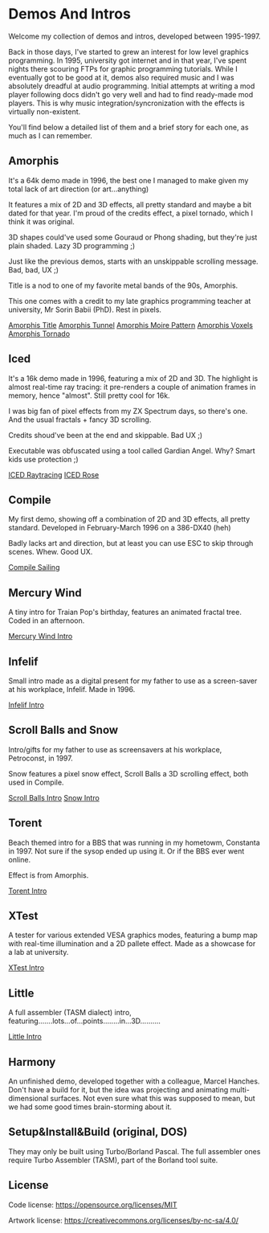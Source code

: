 # Demos And Intros

Welcome my collection of demos and intros, developed between 1995-1997.

Back in those days, I've started to grew an interest for low level graphics programming. In 1995, university got internet and in that year, I've spent nights there scouring FTPs for graphic programming tutorials. While I eventually got to be good at it, demos also required music and I was absolutely dreadful at audio programming. Initial attempts at writing a mod player following docs didn't go very well and had to find ready-made mod players. This is why music integration/syncronization with the effects is virtually non-existent.

You'll find below a detailed list of them and a brief story for each one, as much as I can remember.

## Amorphis
It's a 64k demo made in 1996, the best one I managed to make given my total lack of art direction (or art...anything)

It features a mix of 2D and 3D effects, all pretty standard and maybe a bit dated for that year. I'm proud of the credits effect, a pixel tornado, which I think it was original.

3D shapes could've used some Gouraud or Phong shading, but they're just plain shaded. Lazy 3D programming ;)

Just like the previous demos, starts with an unskippable scrolling message. Bad, bad, UX ;)

Title is a nod to one of my favorite metal bands of the 90s, Amorphis.

This one comes with a credit to my late graphics programming teacher at university, Mr Sorin Babii (PhD). Rest in pixels.

[Amorphis Title](./media/amorphis-title.gif)
[Amorphis Tunnel](./media/amorphis-tunnel.gif)
[Amorphis Moire Pattern](./media/amorphis-moire-pattern.gif)
[Amorphis Voxels](./media/amorphis-voxels.gif)
[Amorphis Tornado](./media/amorphis-tornado.gif)

## Iced
It's a 16k demo made in 1996, featuring a mix of 2D and 3D. The highlight is almost real-time ray tracing: it pre-renders a couple of animation frames in memory, hence "almost". Still pretty cool for 16k.

I was big fan of pixel effects from my ZX Spectrum days, so there's one. And the usual fractals + fancy 3D scrolling.

Credits shoud've been at the end and skippable. Bad UX ;)

Executable was obfuscated using a tool called Gardian Angel. Why? Smart kids use protection ;)

[ICED Raytracing](./iced-raytracing.gif)
[ICED Rose](./iced-rose.gif)

## Compile
My first demo, showing off a combination of 2D and 3D effects, all pretty standard. Developed in February-March 1996 on a 386-DX40 (heh)

Badly lacks art and direction, but at least you can use ESC to skip through scenes. Whew. Good UX.

[Compile Sailing](./compile-sailing.gif)

## Mercury Wind
A tiny intro for Traian Pop's birthday, features an animated fractal tree. Coded in an afternoon.

[Mercury Wind Intro](.media/mercury-wind.gif)

## Infelif
Small intro made as a digital present for my father to use as a screen-saver at his workplace, Infelif. Made in 1996.

[Infelif Intro](.media/infelif.gif)

## Scroll Balls and Snow
Intro/gifts for my father to use as screensavers at his workplace, Petroconst, in 1997. 

Snow features a pixel snow effect, Scroll Balls a 3D scrolling effect, both used in Compile.

[Scroll Balls Intro](./media/scrollballs.gif)
[Snow Intro](./media/snow.gif)

## Torent
Beach themed intro for a BBS that was running in my hometowm, Constanta in 1997. Not sure if the sysop ended up using it. Or if the BBS ever went online.

Effect is from Amorphis.

[Torent Intro](./media/torent.gif)

## XTest
A tester for various extended VESA graphics modes, featuring a bump map with real-time illumination and a 2D pallete effect. Made as a showcase for a lab at university.

[XTest Intro](.media/xtest.gif)

## Little
A full assembler (TASM dialect) intro, featuring.......lots...of...points........in...3D..........

[Little Intro](.media/little.gif)

## Harmony
An unfinished demo, developed together with a colleague, Marcel Hanches. Don't have a build for it, but the idea was projecting and animating multi-dimensional surfaces. Not even sure what this was supposed to mean, but we had some good times brain-storming about it.

## Setup&Install&Build (original, DOS)

They may only be built using Turbo/Borland Pascal. The full assembler ones require Turbo Assembler (TASM), part of the Borland tool suite.

## License

Code license:
https://opensource.org/licenses/MIT

Artwork license:
https://creativecommons.org/licenses/by-nc-sa/4.0/

